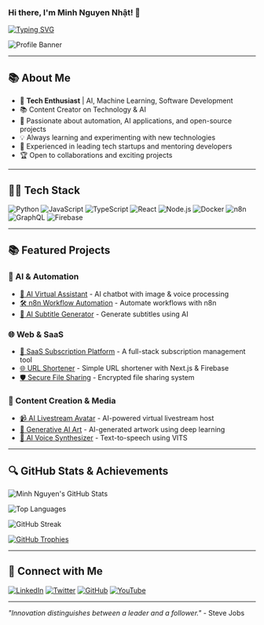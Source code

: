 ### Hi there, I'm Minh Nguyen Nhật! 👋

[![Typing SVG](https://readme-typing-svg.demolab.com/?lines=Welcome+to+my+GitHub+profile!;Technology+Enthusiast;AI+and+Software+Developer;Content+Creator+%26+Entrepreneur)](https://github.com/minh-nguyennhat)

![Profile Banner](https://source.unsplash.com/1600x400/?technology,code)

---

## 📚 About Me
- 🚀 **Tech Enthusiast** | AI, Machine Learning, Software Development
- 📚 Content Creator on Technology & AI
- 🌟 Passionate about automation, AI applications, and open-source projects
- 💡 Always learning and experimenting with new technologies
- 👥 Experienced in leading tech startups and mentoring developers
- 🏆 Open to collaborations and exciting projects

---

## 👨‍💻 Tech Stack
![Python](https://img.shields.io/badge/Python-3776AB?style=for-the-badge&logo=python&logoColor=white)
![JavaScript](https://img.shields.io/badge/JavaScript-F7DF1E?style=for-the-badge&logo=javascript&logoColor=black)
![TypeScript](https://img.shields.io/badge/TypeScript-007ACC?style=for-the-badge&logo=typescript&logoColor=white)
![React](https://img.shields.io/badge/React-61DAFB?style=for-the-badge&logo=react&logoColor=black)
![Node.js](https://img.shields.io/badge/Node.js-339933?style=for-the-badge&logo=nodedotjs&logoColor=white)
![Docker](https://img.shields.io/badge/Docker-2496ED?style=for-the-badge&logo=docker&logoColor=white)
![n8n](https://img.shields.io/badge/n8n-3E8ED0?style=for-the-badge&logo=n8n&logoColor=white)
![GraphQL](https://img.shields.io/badge/GraphQL-E10098?style=for-the-badge&logo=graphql&logoColor=white)
![Firebase](https://img.shields.io/badge/Firebase-FFCA28?style=for-the-badge&logo=firebase&logoColor=black)

---

## 📚 Featured Projects
### 🤖 AI & Automation
- [🤖 AI Virtual Assistant](https://github.com/minh-nguyennhat/ai-assistant) - AI chatbot with image & voice processing
- [🛠️ n8n Workflow Automation](https://github.com/minh-nguyennhat/n8n-automation) - Automate workflows with n8n
- [📼 AI Subtitle Generator](https://github.com/minh-nguyennhat/ai-subtitles) - Generate subtitles using AI

### 🌐 Web & SaaS
- [🌟 SaaS Subscription Platform](https://github.com/minh-nguyennhat/saas-platform) - A full-stack subscription management tool
- [🌐 URL Shortener](https://github.com/minh-nguyennhat/url-shortener) - Simple URL shortener with Next.js & Firebase
- [🛡️ Secure File Sharing](https://github.com/minh-nguyennhat/secure-files) - Encrypted file sharing system

### 📼 Content Creation & Media
- [📹 AI Livestream Avatar](https://github.com/minh-nguyennhat/ai-livestream) - AI-powered virtual livestream host
- [🎨 Generative AI Art](https://github.com/minh-nguyennhat/ai-art) - AI-generated artwork using deep learning
- [🎤 AI Voice Synthesizer](https://github.com/minh-nguyennhat/ai-voice) - Text-to-speech using VITS

---

## 🔍 GitHub Stats & Achievements
![Minh Nguyen's GitHub Stats](https://github-readme-stats.vercel.app/api?username=minh-nguyennhat&show_icons=true&theme=radical)

![Top Languages](https://github-readme-stats.vercel.app/api/top-langs/?username=minh-nguyennhat&layout=compact&theme=radical)

![GitHub Streak](https://github-readme-streak-stats.herokuapp.com/?user=minh-nguyennhat&theme=radical)

[![GitHub Trophies](https://github-profile-trophy.vercel.app/?username=minh-nguyennhat&theme=radical&margin-w=15)](https://github.com/minh-nguyennhat)

---

## 👥 Connect with Me
[![LinkedIn](https://img.shields.io/badge/LinkedIn-0077B5?style=for-the-badge&logo=linkedin&logoColor=white)](https://linkedin.com/in/minh-nguyennhat)
[![Twitter](https://img.shields.io/badge/Twitter-1DA1F2?style=for-the-badge&logo=twitter&logoColor=white)](https://twitter.com/minh_nguyennhat)
[![GitHub](https://img.shields.io/badge/GitHub-181717?style=for-the-badge&logo=github&logoColor=white)](https://github.com/minh-nguyennhat)
[![YouTube](https://img.shields.io/badge/YouTube-FF0000?style=for-the-badge&logo=youtube&logoColor=white)](https://www.youtube.com/c/minh-nguyennhat)

---

*"Innovation distinguishes between a leader and a follower."* - Steve Jobs
